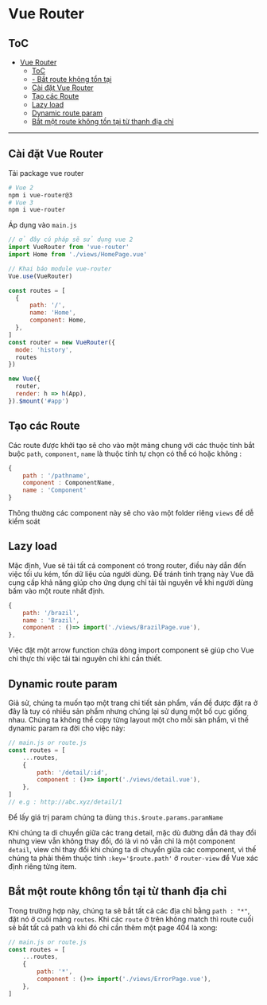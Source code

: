 # Vue Router
## ToC
- [Vue Router](#vue-router)
  - [ToC](#toc)
  - [- Bắt route không tồn tại](#--bắt-route-không-tồn-tại)
  - [Cài đặt Vue Router](#cài-đặt-vue-router)
  - [Tạo các Route](#tạo-các-route)
  - [Lazy load](#lazy-load)
  - [Dynamic route param](#dynamic-route-param)
  - [Bắt một route không tồn tại từ thanh địa chỉ](#bắt-một-route-không-tồn-tại-từ-thanh-địa-chỉ)
---
## Cài đặt Vue Router
Tải package vue router
```bash
# Vue 2
npm i vue-router@3
# Vue 3
npm i vue-router
```
Áp dụng vào `main.js`
```javascript
// ở đây cú pháp sẽ sử dụng vue 2
import VueRouter from 'vue-router'
import Home from './views/HomePage.vue'

// Khai báo module vue-router
Vue.use(VueRouter)

const routes = [
  {
      path: '/',
      name: 'Home',
      component: Home,
  },
]
const router = new VueRouter({
  mode: 'history',
  routes
})

new Vue({
  router,
  render: h => h(App),
}).$mount('#app')

```
## Tạo các Route
Các route được khởi tạo sẽ cho vào một mảng chung với các thuộc tính bắt buộc `path`, `component`, `name` là thuộc tính tự chọn có thể có hoặc không :
```javascript
{
    path : '/pathname',
    component : ComponentName,
    name : 'Component'
}

```

Thông thường các component này sẽ cho vào một folder riêng  `views` để dễ kiểm soát
## Lazy load
Mặc định, Vue sẽ tải tất cả component có trong router, điều này dẫn đến việc tối ưu kém, tốn dữ liệu của người dùng. Để tránh tình trạng này Vue đã cung cấp khả năng giúp cho ứng dụng chỉ tải tài nguyên về khi người dùng bấm vào một route nhất định.
```javascript
{
    path: '/brazil',
    name : 'Brazil',
    component : ()=> import('./views/BrazilPage.vue'),
},
```
Việc đặt một arrow function chứa dòng import component sẽ giúp cho Vue chỉ thực thi việc tải tài nguyên chỉ khi cần thiết.
## Dynamic route param
Giả sử, chúng ta muốn tạo một trang chi tiết sản phẩm, vấn đề được đặt ra ở đây là tuy có nhiều sản phẩm nhưng chúng lại sử dụng một bố cục giống nhau. Chúng ta không thể copy từng layout một cho mỗi sản phẩm, vì thế dynamic param ra đời cho việc này:
```javascript
// main.js or route.js
const routes = [
    ...routes,
    {
        path: '/detail/:id',
        component : ()=> import('./views/detail.vue'),
    },
]
// e.g : http://abc.xyz/detail/1
```
Để lấy giá trị param chúng ta dùng `this.$route.params.paramName`

Khi chúng ta di chuyển giữa các trang detail, mặc dù đường dẫn đã thay đổi nhưng view vẫn không thay đổi, đó là vì nó vẫn chỉ là một component `detail`, view chỉ thay đổi khi chúng ta di chuyển giữa các component, vì thế chúng ta phải thêm thuộc tính `:key='$route.path'` ở `router-view` để Vue xác định riêng từng item.
## Bắt một route không tồn tại từ thanh địa chỉ
Trong trường hợp này, chúng ta sẽ bắt tất cả các địa chỉ bằng `path : "*"`, đặt nó ở cuối mảng `routes`. Khi các `route` ở trên không match thì route cuối sẽ bắt tất cả path và khi đó chỉ cần thêm một page 404 là xong:
```javascript
// main.js or route.js
const routes = [
    ...routes,
    {
        path: '*',
        component : ()=> import('./views/ErrorPage.vue'),
    },
]
```
